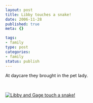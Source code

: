 ```yaml
--- 
layout: post
title: Libby touches a snake!
date: 2006-11-28
published: true
meta: {}

tags: 
- family
type: post
categories: 
- family
status: publish
---
```



At daycare they brought in the pet lady.

 

 

 

[![Libby and Gage touch a snake!](http://media.eick.us/2011/05/308067088_233df54e0a.jpg)](http://www.flickr.com/photos/19429588@N00/308067088/ "Libby and Gage touch a snake!")

